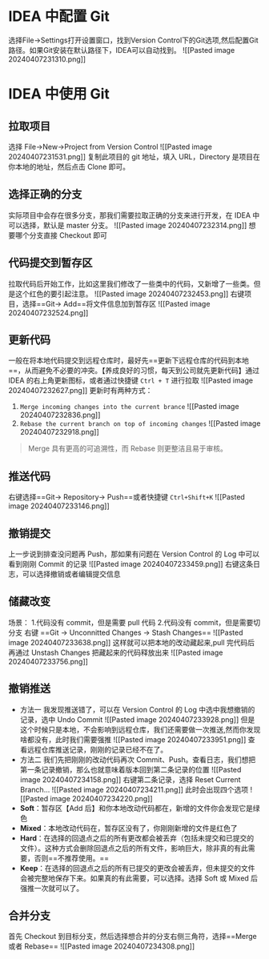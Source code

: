 # IDEA 中配置 Git
选择File→Settings打开设置窗口，找到Version Control下的Git选项,然后配置Git路径。如果Git安装在默认路径下，IDEA可以自动找到。
![[Pasted image 20240407231310.png]]
# IDEA 中使用 Git
## 拉取项目
选择 File→New→Project from Version Control
![[Pasted image 20240407231531.png]]
复制此项目的 git 地址，填入 URL，Directory 是项目在你本地的地址，然后点击 Clone 即可。
## 选择正确的分支
实际项目中会存在很多分支，那我们需要拉取正确的分支来进行开发，在 IDEA 中可以选择，默认是 master 分支。
![[Pasted image 20240407232314.png]]
想要哪个分支直接 Checkout 即可
## 代码提交到暂存区
拉取代码后开始工作，比如这里我们修改了一些类中的代码，又新增了一些类。但是这个红色的要引起注意。
![[Pasted image 20240407232453.png]]
右键项目，选择==Git→ Add==将文件信息加到暂存区
![[Pasted image 20240407232524.png]]
## 更新代码
一般在将本地代码提交到远程仓库时，最好先==更新下远程仓库的代码到本地==，从而避免不必要的冲突。【养成良好的习惯，每天到公司就先更新代码】通过 IDEA 的右上角更新图标，或者通过快捷键 `Ctrl + T` 进行拉取
![[Pasted image 20240407232627.png]]
更新时有两种方式：
1. `Merge incoming changes into the current brance`
![[Pasted image 20240407232836.png]]
2. `Rebase the current branch on top of incoming changes`
![[Pasted image 20240407232918.png]]
> Merge 具有更高的可追溯性，而 Rebase 则更整洁且易于审核。

## 推送代码
右键选择==Git→ Repository→ Push==或者快捷键 `Ctrl+Shift+K`
![[Pasted image 20240407233146.png]]
## 撤销提交
上一步说到排查没问题再 Push，那如果有问题在 Version Control 的 Log 中可以看到刚刚 Commit 的记录
![[Pasted image 20240407233459.png]]
右键这条日志，可以选择撤销或者编辑提交信息
## 储藏改变
场景：
1.代码没有 commit，但是需要 pull 代码
2.代码没有 commit，但是需要切分支
右键 ==Git → Unconnitted Changes -> Stash Changes==
![[Pasted image 20240407233638.png]]
这样就可以把本地的改动藏起来,pull 完代码后再通过 Unstash Changes 把藏起来的代码释放出来
![[Pasted image 20240407233756.png]]
## 撤销推送
- 方法一
我发现推送错了，可以在 Version Control 的 Log 中选中我想撤销的记录，选中 Undo Commit
![[Pasted image 20240407233928.png]]
但是这个时候只是本地，不会影响到远程仓库，我们还需要做一次推送,然而你发现啥都没有，此时我们需要强推
![[Pasted image 20240407233951.png]]
查看远程仓库推送记录，刚刚的记录已经不在了。
- 方法二
我们先把刚刚的改动代码再次 Commit、Push。查看日志，我们想把第一条记录撤销，那么也就意味着版本回到第二条记录的位置
![[Pasted image 20240407234158.png]]
右键第二条记录，选择 Reset Current Branch...
![[Pasted image 20240407234211.png]]
此时会出现四个选项
![[Pasted image 20240407234220.png]]
- **Soft**：暂存区【Add 后】和你本地改动代码都在，新增的文件你会发现它是绿色
- **Mixed**：本地改动代码在，暂存区没有了，你刚刚新增的文件是红色了
- **Hard**：在选择的回退点之后的所有更改都会被丢弃（包括未提交和已提交的文件）。这种方式会删除回退点之后的所有文件，影响巨大，除非真的有此需要，否则==不推荐使用。==
- **Keep**：在选择的回退点之后的所有已提交的更改会被丢弃，但未提交的文件会被完整地保存下来。如果真的有此需要，可以选择。选择 Soft 或 Mixed 后强推一次就可以了。
## 合并分支
首先 Checkout 到目标分支，然后选择想合并的分支右侧三角符，选择==Merge 或者 Rebase==
![[Pasted image 20240407234308.png]]
